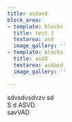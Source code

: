 ```yaml
---
title: asdasd
block_area:
- template: blocks
  title: test 1
  textarea: asd
  image_gallery: ''
- template: blocks
  title: asd3
  textarea: asdasd
  image_gallery: ''

---
```

sdvsdvsdvzv sd  
S d ASVD  
savVAD